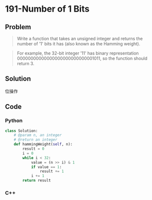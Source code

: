 # 191-Number of 1 Bits

## Problem

> Write a function that takes an unsigned integer and returns the number of ’1' bits it has (also known as the Hamming weight).

> For example, the 32-bit integer ’11' has binary representation 00000000000000000000000000001011, so the function should return 3.

## Solution

位操作

## Code

### Python

```python
class Solution:
    # @param n, an integer
    # @return an integer
    def hammingWeight(self, n):
		result = 0
		i = 0
		while i < 32:
			value = (n >> i) & 1
			if value == 1:
				result += 1
			i += 1
		return result

```

### C++

```cpp

```